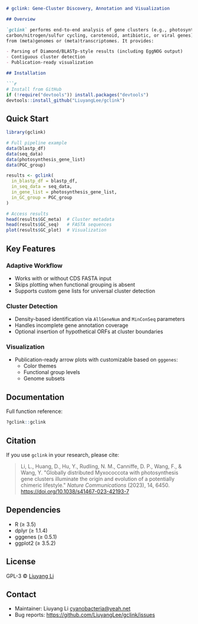 ```markdown
# gclink: Gene-Cluster Discovery, Annotation and Visualization

## Overview

`gclink` performs end-to-end analysis of gene clusters (e.g., photosynthesis,<br>
carbon/nitrogen/sulfur cycling, carotenoid, antibiotic, or viral genes)<br>
from (meta)genomes or (meta)transcriptomes. It provides:

- Parsing of Diamond/BLASTp-style results (including EggNOG output)
- Contiguous cluster detection
- Publication-ready visualization

## Installation

```r
# Install from GitHub
if (!require("devtools")) install.packages("devtools")
devtools::install_github("LiuyangLee/gclink")
```

## Quick Start

```r
library(gclink)

# Full pipeline example
data(blastp_df)
data(seq_data)
data(photosynthesis_gene_list)
data(PGC_group)

results <- gclink(
  in_blastp_df = blastp_df,
  in_seq_data = seq_data,
  in_gene_list = photosynthesis_gene_list,
  in_GC_group = PGC_group
)

# Access results
head(results$GC_meta)  # Cluster metadata
head(results$GC_seq)   # FASTA sequences
plot(results$GC_plot)  # Visualization
```

## Key Features

### Adaptive Workflow
- Works with or without CDS FASTA input
- Skips plotting when functional grouping is absent
- Supports custom gene lists for universal cluster detection

### Cluster Detection
- Density-based identification via `AllGeneNum` and `MinConSeq` parameters
- Handles incomplete gene annotation coverage
- Optional insertion of hypothetical ORFs at cluster boundaries

### Visualization
- Publication-ready arrow plots with customizable based on `gggenes`:
  - Color themes
  - Functional group levels
  - Genome subsets

## Documentation

Full function reference:
```r
?gclink::gclink
```

## Citation

If you use `gclink` in your research, please cite:

> Li, L., Huang, D., Hu, Y., Rudling, N. M., Canniffe, D. P., Wang, F., & Wang, Y.
> "Globally distributed Myxococcota with photosynthesis gene clusters illuminate the origin and evolution of a potentially chimeric lifestyle."
> *Nature Communications* (2023), 14, 6450.
> https://doi.org/10.1038/s41467-023-42193-7

## Dependencies

- R (≥ 3.5)
- dplyr (≥ 1.1.4)
- gggenes (≥ 0.5.1)
- ggplot2 (≥ 3.5.2)

## License

GPL-3 © [Liuyang Li](https://orcid.org/0000-0001-6004-9437)

## Contact

- Maintainer: Liuyang Li <cyanobacteria@yeah.net>
- Bug reports: https://github.com/LiuyangLee/gclink/issues
```
